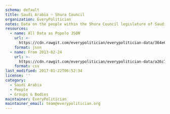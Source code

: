 ```yaml
---
schema: default
title: Saudi Arabia — Shura Council
organization: EveryPolitician
notes: Data on the people within the Shura Council legislature of Saudi Arabia.
resources:
  - name: All Data as Popolo JSON
    url: >-
      https://cdn.rawgit.com/everypolitician/everypolitician-data/364e676330d0d7b3a27318a82cb87d305a4d3baa/data/Saudi_Arabia/Shura/ep-popolo-v1.0.json
    format: json
  - name: From 2013-02-24
    url: >-
      https://cdn.rawgit.com/everypolitician/everypolitician-data/a26c70c20735cce4e29a1fbc14dae43602fcf461/data/Saudi_Arabia/Shura/term-6.csv
    format: csv
last_modified: 2017-01-22T06:52:34
license: ''
category:
  - Saudi Arabia
  - People
  - Groups & Bodies
maintainer: EveryPolitician
maintainer_email: team@everypolitician.org
---
```

